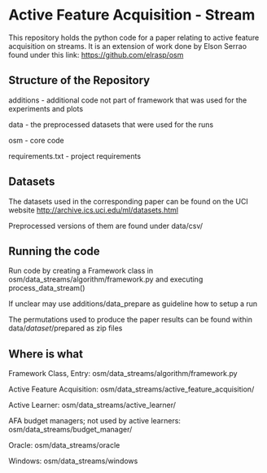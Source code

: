 # Active Feature Acquisition - Stream

This repository holds the python code for a paper relating to active feature acquisition on streams. It is an extension of work done by Elson Serrao found under this link: https://github.com/elrasp/osm

## Structure of the Repository

additions - additional code not part of framework that was used for the experiments and plots

data - the preprocessed datasets that were used for the runs

osm - core code

requirements.txt - project requirements

## Datasets

The datasets used in the corresponding paper can be found on the UCI website http://archive.ics.uci.edu/ml/datasets.html

Preprocessed versions of them are found under data/csv/

## Running the code

Run code by creating a Framework class in osm/data_streams/algorithm/framework.py and executing process_data_stream()

If unclear may use additions/data_prepare as guideline how to setup a run

The permutations used to produce the paper results can be found within data/_dataset_/prepared as zip files

## Where is what

Framework Class, Entry: osm/data_streams/algorithm/framework.py

Active Feature Acquisition: osm/data_streams/active_feature_acquisition/

Active Learner: osm/data_streams/active_learner/

AFA budget managers; not used by active learners: osm/data_streams/budget_manager/

Oracle: osm/data_streams/oracle

Windows: osm/data_streams/windows
